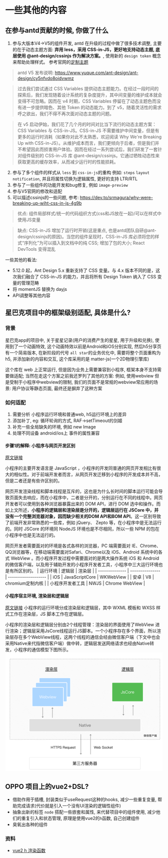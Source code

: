 # 一些其他的内容

## 在参与antd贡献的时候, 你做了什么

1. 参与大版本V4->V5的组件开发, antd 在升级的过程中做了很多技术调整, 主要的在于动态主题方面: **弃用 less，采用 CSS-in-JS，更好地支持动态主题, 底层使用 @ant-design/cssinjs 作为解决方案。**, 使用新的 `design token` 概念来帮助处理样式。 参考官网的[定制主题](https://ant.design/docs/react/customize-theme-cn)
  > antd V5 发布说明: https://www.yuque.com/ant-design/ant-design/cy5nfvdo8oidvwmz

  > 过去我们尝试通过 CSS Variables 提供动态主题能力。在经过一段时间的探索后，我们发现随着设计系统的复杂度提升，其中间变量的维护成本就会变得不可忽略。因而在 v4 时期，CSS Variables 停留在了动态主题色而没有进一步提供暗色、其他 Token 的动态能力。到了 v5，随着灵活性的需求呼之欲出，我们不得不再次面对动态主题的问题。

  > 在 v5 启动伊始，我们花了几个月的时间对比当下流行的动态主题方案：CSS Variables 与 CSS-in-JS。CSS-in-JS 不需要维护中间变量，但是有更多的运行时消耗（如果你对此不太熟悉，欢迎阅读 Why We're Breaking Up with CSS-in-JS）。从维护成本而言，我们更倾向于后者，但是我们并不希望因此而损害用户体验。因而在经过一系列尝试后，我们研发了一套针对组件级别的 CSS-in-JS 库 @ant-design/cssinjs。它通过牺牲动态性来获取更高的缓存效率，从而减少运行时的性能损耗。

2. 参与了多个组件的样式从 `less` 到 `css-in-js`的重构 例如: `steps` `layout` `notification`, 并且将属性切换为逻辑属性, 更好的支持 LTR/RTL
3. 参与了一些组件的功能开发和bug修复, 例如 `image-preview`
4. 参与V5官网的修改和适配
6. 可以描述cssinjs的一些问题, 参考: https://dev.to/srmagura/why-were-breaking-up-wiht-css-in-js-4g9b
  > 优点: 组件局部样式/统一的代码组织方式(css和JS放在一起)/可以在样式中使用JS变量

  > 缺点: CSS-in-JS 增加了运行时开销(这是重点, 也是antd团队自研@ant-design/cssinjs的原因)。当您的组件呈现时，CSS-in-JS 库必须将您的样式“序列化”为可以插入到文档中的纯 CSS; 增加了包的大小; React DevTools 变得混乱

一些其他的看法:
* 5.12.0 起，Ant Design 5.x 重新支持了 CSS 变量。与 4.x 版本不同的是，这次我们融合了 CSS-in-JS 的能力，并且将所有 Design Token 纳入了 CSS 变量的管理范畴
* 将 momentJS 替换为 dayjs
* API调整等其他内容

## 星巴克项目中的框架级别适配, 具体是什么?

### 背景

星巴克app的项目中, 关于星星记录(用户的消费产生的星星, 用于升级和兑换), 使用到了一个动画特效, 这个动画特效以前是Android和iOS分别实现, 然后h5分享页有一个简易版本, 在新阶段的代号 `all star`的业务优化中, 需要将整个页面重构为h5, 并添加新的内容和交互, 这个库采用的是 matter-js(一个2D物理引擎库)

这个库在 web 上正常运行, 但是因为业务上需要兼容到小程序, 框架本身不支持需要做适配; 当然在走这个方案之前我还罗列了其他的方案: 例如, 使用webview 但是受制于小程序中webview的限制, 我们的页面不是常规的webview常应用的场景: 用户协议等静态页面, 最终还是摒弃了这种方案

### 如何适配

1. 需要分析 小程序运行环境和普通web, h5运行环境上的差异
2. 添加补丁, eg: 循环轮询的方式, RAF->setTimeout的剑姬
3. 补充一些全局缺失的环境, 例如 new Image
4. 处理不同设备 android/ios上 事件的属性兼容

#### 步骤1的解释: 小程序与网页开发区别

[原文链接](https://developers.weixin.qq.com/miniprogram/dev/framework/quickstart/#%E5%B0%8F%E7%A8%8B%E5%BA%8F%E4%B8%8E%E6%99%AE%E9%80%9A%E7%BD%91%E9%A1%B5%E5%BC%80%E5%8F%91%E7%9A%84%E5%8C%BA%E5%88%AB)

小程序的主要开发语言是 JavaScript ，小程序的开发同普通的网页开发相比有很大的相似性。对于前端开发者而言，从网页开发迁移到小程序的开发成本并不高，但是二者还是有些许区别的。

​网页开发渲染线程和脚本线程是互斥的，这也是为什么长时间的脚本运行可能会导致页面失去响应，而在小程序中，二者是分开的，分别运行在不同的线程中。网页开发者可以使用到各种浏览器暴露出来的 DOM API，进行 DOM 选中和操作。而如上文所述，**小程序的逻辑层和渲染层是分开的，逻辑层运行在 JSCore 中，并没有一个完整浏览器对象，因而缺少相关的DOM API和BOM API**。这一区别导致了前端开发非常熟悉的一些库，例如 jQuery、 Zepto 等，在小程序中是无法运行的。同时 JSCore 的环境同 NodeJS 环境也是不尽相同，所以一些 NPM 的包在小程序中也是无法运行的。

​网页开发者需要面对的环境是各式各样的浏览器，PC 端需要面对 IE、Chrome、QQ浏览器等，在移动端需要面对Safari、Chrome以及 iOS、Android 系统中的各式 WebView 。而小程序开发过程中需要面对的是两大操作系统 iOS 和 Android 的微信客户端，以及用于辅助开发的小程序开发者工具，小程序中三大运行环境也是有所区别的。
| 运行环境       | 逻辑层          | 渲染层              |
| -------------- | --------------- | ------------------- |
| iOS            | JavaScriptCore  | WKWebView           |
| 安卓           | V8              | chromium定制内核    |
| 小程序开发者工具 | NWJS            | Chrome WebView      |

#### 小程序宿主环境, 渲染层和逻辑层

[原文链接](https://developers.weixin.qq.com/miniprogram/dev/framework/quickstart/framework.html#%E6%B8%B2%E6%9F%93%E5%B1%82%E5%92%8C%E9%80%BB%E8%BE%91%E5%B1%82)
小程序的运行环境分成渲染层和逻辑层，其中 WXML 模板和 WXSS 样式工作在渲染层，JS 脚本工作在逻辑层。

小程序的渲染层和逻辑层分别由2个线程管理：渲染层的界面使用了WebView 进行渲染；逻辑层采用JsCore线程运行JS脚本。一个小程序存在多个界面，所以渲染层存在多个WebView线程，这两个线程的通信会经由微信客户端（下文中也会采用Native来代指微信客户端）做中转，逻辑层发送网络请求也经由Native转发，小程序的通信模型下图所示。
![](./images/小程序-渲染层和逻辑层.png)

## OPPO 项目上的vue2+DSL?

* 借助作用于插槽, 封装类似于useRequest这种的hooks, 减少一些重复变量, 帮助完成请求(代价就是引入一个没有UI渲染的逻辑性组件)
* 抽象出新的标签 `node` 搭配一些嵌套和属性, 来代替项目中的组件使用, 减少他们的重复引入和状态管理, 原理是使用vue2的`h`函数, 自己创建组件
* 臭氧出各种的组件

### 资料

* [vue2 h 渲染函数](https://v2.cn.vuejs.org/v2/guide/render-function.html#JSX)
<!-- * [vue2 渲染机制](https://cn.vuejs.org/guide/extras/rendering-mechanism.html) -->
